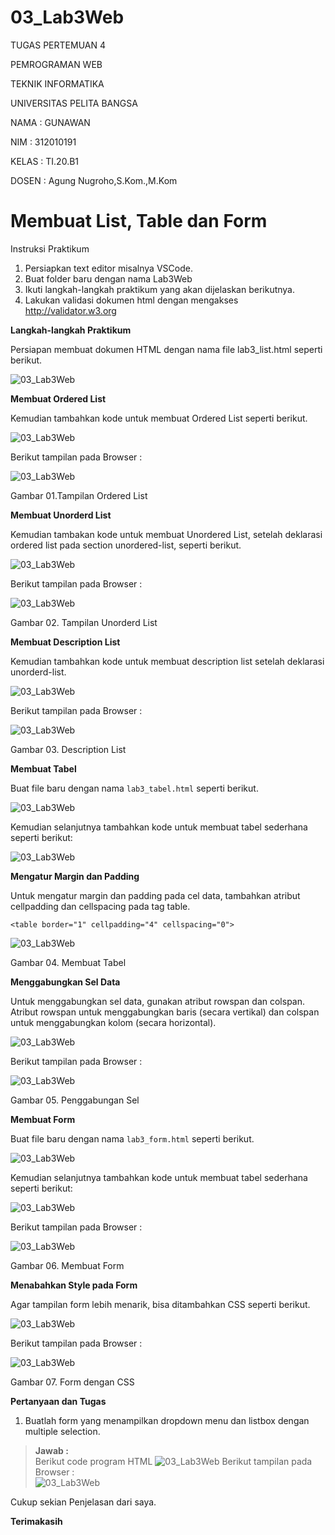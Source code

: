 # 03_Lab3Web
TUGAS PERTEMUAN 4

PEMROGRAMAN WEB

TEKNIK INFORMATIKA

UNIVERSITAS PELITA BANGSA

NAMA  : GUNAWAN

NIM   : 312010191

KELAS : TI.20.B1

DOSEN : Agung Nugroho,S.Kom.,M.Kom

# Membuat List, Table dan Form

Instruksi Praktikum
1. Persiapkan text editor misalnya VSCode.
2. Buat folder baru dengan nama Lab3Web
3. Ikuti langkah-langkah praktikum yang akan dijelaskan berikutnya.
4. Lakukan validasi dokumen html dengan mengakses http://validator.w3.org

**Langkah-langkah Praktikum**

Persiapan membuat dokumen HTML dengan nama file lab3_list.html seperti berikut.<br>

![03_Lab3Web](Gambar/01.Membuat_List.jpg)

**Membuat Ordered List**

Kemudian tambahkan kode untuk membuat Ordered List seperti berikut.<br>

![03_Lab3Web](Gambar/02.Menambah_Ordered_List.jpg)

Berikut tampilan pada Browser :

![03_Lab3Web](Gambar/03.Tampilan_Ordered_List.jpg)

Gambar 01.Tampilan Ordered List

**Membuat Unorderd List**

Kemudian tambakan kode untuk membuat Unordered List, setelah deklarasi ordered list pada 
section unordered-list, seperti berikut.<br>

![03_Lab3Web](Gambar/04.Membuat_Unorderd_List.jpg)

Berikut tampilan pada Browser :

![03_Lab3Web](Gambar/05.Tampilan_Unorderd_List.jpg)

Gambar 02. Tampilan Unorderd List

**Membuat Description List**

Kemudian tambahkan kode untuk membuat description list setelah deklarasi unorderd-list.<br>

![03_Lab3Web](Gambar/06.Membuat_Description_List.jpg)

Berikut tampilan pada Browser :

![03_Lab3Web](Gambar/07.Description_List.jpg)

Gambar 03. Description List

**Membuat Tabel**

Buat file baru dengan nama ``lab3_tabel.html`` seperti berikut.<br>

![03_Lab3Web](Gambar/08.Membuat_Tabel.jpg)

Kemudian selanjutnya tambahkan kode untuk membuat tabel sederhana seperti berikut:<br>

![03_Lab3Web](Gambar/09.Membuat_Tabel_Sederhana.jpg)

**Mengatur Margin dan Padding**

Untuk mengatur margin dan padding pada cel data, tambahkan atribut cellpadding dan 
cellspacing pada tag table.<br>

``<table border="1" cellpadding="4" cellspacing="0">``<br>

![03_Lab3Web](Gambar/10.Membuat_Tabel.jpg)

Gambar 04. Membuat Tabel

**Menggabungkan Sel Data**

Untuk menggabungkan sel data, gunakan atribut rowspan dan colspan. Atribut rowspan untuk 
menggabungkan baris (secara vertikal) dan colspan untuk menggabungkan kolom (secara 
horizontal).<br>

![03_Lab3Web](Gambar/11.Menggabungkan_Sel_Data.jpg)

Berikut tampilan pada Browser :

![03_Lab3Web](Gambar/12.Penggabungan_Sel.jpg)

Gambar 05. Penggabungan Sel

**Membuat Form**

Buat file baru dengan nama ``lab3_form.html`` seperti berikut.

![03_Lab3Web](Gambar/13.Membuat_Form.jpg)

Kemudian selanjutnya tambahkan kode untuk membuat tabel sederhana seperti berikut:<br>

![03_Lab3Web](Gambar/14.membuat_tabel.jpg)

Berikut tampilan pada Browser :<br>

![03_Lab3Web](Gambar/15.Membuat_Form.jpg)

Gambar 06. Membuat Form

**Menabahkan Style pada Form**

Agar tampilan form lebih menarik, bisa ditambahkan CSS seperti berikut.<br>

![03_Lab3Web](Gambar/16.Menabahkan_Style_CSS_pada_Form.jpg)

Berikut tampilan pada Browser :<br>

![03_Lab3Web](Gambar/17.Form_dengan_CSS.jpg)

Gambar 07. Form dengan CSS

**Pertanyaan dan Tugas**

1. Buatlah form yang menampilkan dropdown menu dan listbox dengan multiple selection.<br>
  >**Jawab :** <br>Berikut code program HTML
![03_Lab3Web](Gambar/18.Code_dropdown_menu_dan_listbox.jpg)
Berikut tampilan pada Browser :<br>
![03_Lab3Web](Gambar/19.Form_dropdown_menu_dan_listbox.jpg)<br>

Cukup sekian Penjelasan dari saya.

**Terimakasih**



